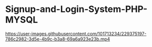 # Signup-and-Login-System-PHP-MYSQL

https://user-images.githubusercontent.com/101713234/229375197-786c2982-3d5e-4b9c-b3a8-69a6a923e23b.mp4


